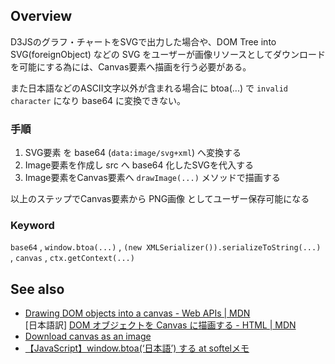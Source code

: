 ## Overview

D3JSのグラフ・チャートをSVGで出力した場合や、DOM Tree into SVG(foreignObject) などの
SVG をユーザーが画像リソースとしてダウンロードを可能にする為には、Canvas要素へ描画を行う必要がある。

また日本語などのASCII文字以外が含まれる場合に btoa(...) で `invalid character` になり base64 に変換できない。

### 手順

1. SVG要素 を base64 (`data:image/svg+xml`) へ変換する
2. Image要素を作成し src へ base64 化したSVGを代入する
3. Image要素をCanvas要素へ `drawImage(...)` メソッドで描画する

以上のステップでCanvas要素から PNG画像 としてユーザー保存可能になる

### Keyword
`base64`
, `window.btoa(...)`
, `(new XMLSerializer()).serializeToString(...)`
, `canvas`
, `ctx.getContext(...)`

## See also
- [Drawing DOM objects into a canvas - Web APIs | MDN](https://developer.mozilla.org/en-US/docs/Web/API/Canvas_API/Drawing_DOM_objects_into_a_canvas)<br>
  \[日本語訳\] [DOM オブジェクトを Canvas に描画する - HTML | MDN](https://developer.mozilla.org/ja/docs/Web/HTML/Canvas/Drawing_DOM_objects_into_a_canvas)
- [Download canvas as an image](http://jsfiddle.net/AbdiasSoftware/7PRNN/)
- [【JavaScript】window.btoa(&#8216;日本語&#8217;) する   at softelメモ](https://www.softel.co.jp/blogs/tech/archives/4133)
